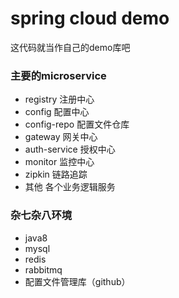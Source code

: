 # spring cloud demo

这代码就当作自己的demo库吧

### 主要的microservice
- registry 注册中心
- config 配置中心
- config-repo 配置文件仓库
- gateway 网关中心
- auth-service 授权中心
- monitor 监控中心
- zipkin 链路追踪
- 其他 各个业务逻辑服务

### 杂七杂八环境
- java8
- mysql
- redis
- rabbitmq
- 配置文件管理库（github）
